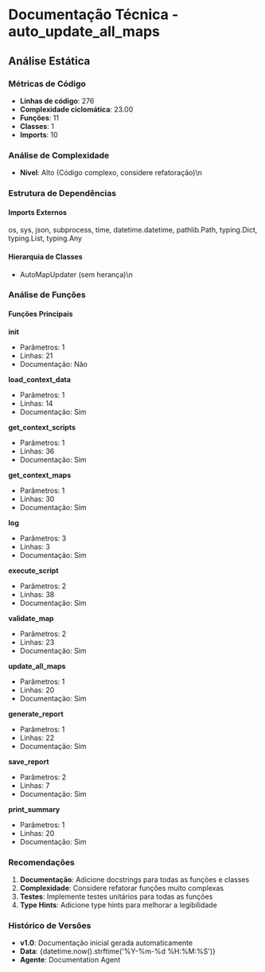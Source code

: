 # Documentação Técnica - auto_update_all_maps

## Análise Estática

### Métricas de Código
- **Linhas de código**: 276
- **Complexidade ciclomática**: 23.00
- **Funções**: 11
- **Classes**: 1
- **Imports**: 10

### Análise de Complexidade
- **Nível**: Alto (Código complexo, considere refatoração)\n
### Estrutura de Dependências

#### Imports Externos
os, sys, json, subprocess, time, datetime.datetime, pathlib.Path, typing.Dict, typing.List, typing.Any

#### Hierarquia de Classes
- AutoMapUpdater (sem herança)\n
### Análise de Funções

#### Funções Principais
**__init__**
- Parâmetros: 1
- Linhas: 21
- Documentação: Não

**load_context_data**
- Parâmetros: 1
- Linhas: 14
- Documentação: Sim

**get_context_scripts**
- Parâmetros: 1
- Linhas: 36
- Documentação: Sim

**get_context_maps**
- Parâmetros: 1
- Linhas: 30
- Documentação: Sim

**log**
- Parâmetros: 3
- Linhas: 3
- Documentação: Sim

**execute_script**
- Parâmetros: 2
- Linhas: 38
- Documentação: Sim

**validate_map**
- Parâmetros: 2
- Linhas: 23
- Documentação: Sim

**update_all_maps**
- Parâmetros: 1
- Linhas: 20
- Documentação: Sim

**generate_report**
- Parâmetros: 1
- Linhas: 22
- Documentação: Sim

**save_report**
- Parâmetros: 2
- Linhas: 7
- Documentação: Sim

**print_summary**
- Parâmetros: 1
- Linhas: 20
- Documentação: Sim

### Recomendações

1. **Documentação**: Adicione docstrings para todas as funções e classes
2. **Complexidade**: Considere refatorar funções muito complexas
3. **Testes**: Implemente testes unitários para todas as funções
4. **Type Hints**: Adicione type hints para melhorar a legibilidade

### Histórico de Versões

- **v1.0**: Documentação inicial gerada automaticamente
- **Data**: {datetime.now().strftime('%Y-%m-%d %H:%M:%S')}
- **Agente**: Documentation Agent

